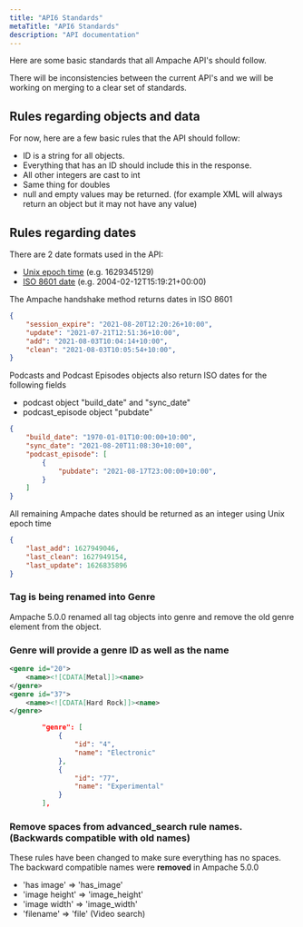 ```yaml
---
title: "API6 Standards"
metaTitle: "API6 Standards"
description: "API documentation"
---
```


Here are some basic standards that all Ampache API's should follow.

There will be inconsistencies between the current API's and we will be working on merging to a clear set of standards.

## Rules regarding objects and data

For now, here are a few basic rules that the API should follow:

* ID is a string for all objects.
* Everything that has an ID should include this in the response.
* All other integers are cast to int
* Same thing for doubles
* null and empty values may be returned. (for example XML will always return an object but it may not have any value)

## Rules regarding dates

There are 2 date formats used in the API:

* [Unix epoch time](https://www.php.net/manual/en/function.time.php) (e.g. 1629345129)
* [ISO 8601 date](https://www.iso.org/iso-8601-date-and-time-format.html) (e.g. 2004-02-12T15:19:21+00:00)

The Ampache handshake method returns dates in ISO 8601

```JSON
{
    "session_expire": "2021-08-20T12:20:26+10:00",
    "update": "2021-07-21T12:51:36+10:00",
    "add": "2021-08-03T10:04:14+10:00",
    "clean": "2021-08-03T10:05:54+10:00",
}
```

Podcasts and Podcast Episodes objects also return ISO dates for the following fields

* podcast object "build_date" and "sync_date"
* podcast_episode object "pubdate"

```JSON
{
    "build_date": "1970-01-01T10:00:00+10:00",
    "sync_date": "2021-08-20T11:08:30+10:00",
    "podcast_episode": [
        {
            "pubdate": "2021-08-17T23:00:00+10:00",
        }
    ]
}
```

All remaining Ampache dates should be returned as an integer using Unix epoch time

```JSON
{
    "last_add": 1627949046,
    "last_clean": 1627949154,
    "last_update": 1626835896
}
```

### Tag is being renamed into Genre

Ampache 5.0.0 renamed all tag objects into genre and remove the old genre element from the object.

### Genre will provide a genre ID as well as the name

```XML
<genre id="20">
    <name><![CDATA[Metal]]><name>
</genre>
<genre id="37">
    <name><![CDATA[Hard Rock]]><name>
</genre>
```

```JSON
        "genre": [
            {
                "id": "4",
                "name": "Electronic"
            },
            {
                "id": "77",
                "name": "Experimental"
            }
        ],
```

### Remove spaces from advanced_search rule names. (Backwards compatible with old names)

These rules have been changed to make sure everything has no spaces.
The backward compatible names were **removed** in Ampache 5.0.0

* 'has image' => 'has_image'
* 'image height' => 'image_height'
* 'image width' => 'image_width'
* 'filename' => 'file' (Video search)
